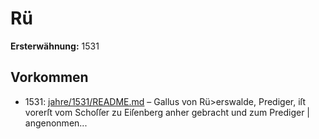 # Rü

**Ersterwähnung:** 1531

## Vorkommen
- 1531: [jahre/1531/README.md](../jahre/1531/README.md) – Gallus von Rü>erswalde, Prediger, iſt vorerſt
vom Schoſſer zu Eiſenberg anher gebracht und zum Prediger |
angenonmen...

